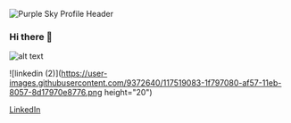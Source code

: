 ![Purple Sky Profile Header](https://user-images.githubusercontent.com/9372640/117518305-15a23e00-af54-11eb-854b-f42f6559275c.png)

### Hi there 👋 
![alt text](https://img.shields.io/badge/aramay-hello-brightgreen?style=for-the-badge&logo=appveyor "aramay")

![linkedin (2)](https://user-images.githubusercontent.com/9372640/117519083-1f797080-af57-11eb-8057-8d17970e8776.png height="20")

[LinkedIn](linkedin.com/aramay)

<!--
**aramay/aramay** is a ✨ _special_ ✨ repository because its `README.md` (this file) appears on your GitHub profile.

Here are some ideas to get you started:

- 🔭 I’m currently working on ...
- 🌱 I’m currently learning ...
- 👯 I’m looking to collaborate on ...
- 🤔 I’m looking for help with ...
- 💬 Ask me about ...Motorcycles 
- 📫 How to reach me: ...
- 😄 Pronouns: ...
- ⚡ Fun fact: ...
-->
